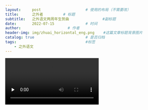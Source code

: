 ```yaml
---
layout:     post   				    # 使用的布局（不需要改）
title:      之外者			# 标题
subtitle:   之外语文两周年生贺曲               #副标题
date:       2022-07-15 				# 时间
author:     				# 作者
header-img: img/zhuai_horizontal_eng.png 	#这篇文章标题背景图片
catalog: true 						# 是否归档
tags:								#标签
    - 之外语文
---
```


<!-- <video id="video" controls="" preload="none" poster="">
      <source id="mp4" src="http://mpvideo.qpic.cn/0bc3aeaawaaavqak43opvnrfaaodbmaqacya.f10002.mp4?dis_k=f74b899acda2a02537072e26358c10f2&dis_t=1659154244&vid=wxv_2486102599998537731&format_id=10002&support_redirect=0&mmversion=false" type="video/mp4">
</videos> -->

<video id="video" controls="" preload="none" poster="">
      <source id="mp4" src="http://zhuaiyuwen.xyz/video/zhuaiese.mp4" type="video/mp4">
</videos>

谁说坚守热爱的不可光荣？